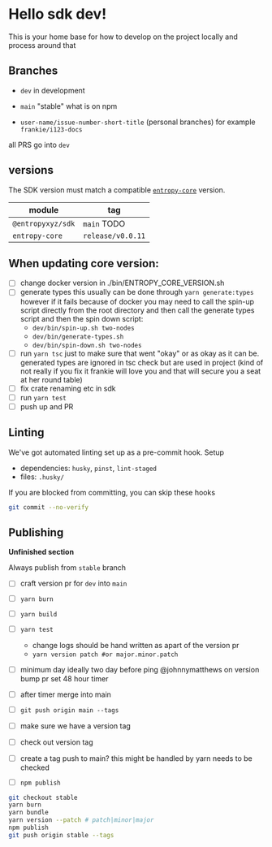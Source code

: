 # Hello sdk dev!

This is your home base for how to develop on the project locally and process around that

## Branches

- `dev`
  in development
- `main`
  "stable" what is on npm

- `user-name/issue-number-short-title` (personal branches)
  for example `frankie/i123-docs`

all PRS go into `dev`

## versions

The SDK version must match a compatible [`entropy-core`](https://github.com/entropyxyz/entropy-core) version.

<!-- TODO: -->

| module            | tag               |
| ----------------- | ----------------- |
| `@entropyxyz/sdk` | `main` TODO       |
| `entropy-core`    | `release/v0.0.11` |

## When updating core version:

- [ ] change docker version in ./bin/ENTROPY_CORE_VERSION.sh
- [ ] generate types
      this usually can be done through `yarn generate:types` however if it fails because of docker you may need to call the spin-up script directly from the root directory and then call the generate types script and then the spin down script:
  - `dev/bin/spin-up.sh two-nodes`
  - `dev/bin/generate-types.sh`
  - `dev/bin/spin-down.sh two-nodes`
- [ ] run `yarn tsc` just to make sure that went "okay" or as okay as it can be. generated types are ignored in tsc check but are used in project (kind of not really if you fix it frankie will love you and that will secure you a seat at her round table)
- [ ] fix crate renaming etc in sdk
- [ ] run `yarn test`
- [ ] push up and PR

## Linting

We've got automated linting set up as a pre-commit hook.
Setup

- dependencies: `husky`, `pinst`, `lint-staged`
- files: `.husky/`

If you are blocked from committing, you can skip these hooks

```bash
git commit --no-verify
```

## Publishing

**Unfinished section**

Always publish from `stable` branch

- [ ] craft version pr for `dev` into `main`
- [ ] `yarn burn`
- [ ] `yarn build`
- [ ] `yarn test`

  - change logs should be hand written as apart of the version pr
  - `yarn version patch #or major.minor.patch`

  <!-- TO-DO: figure out with him an automated system -->

- [ ] minimum day ideally two day before ping @johnnymatthews on version bump pr set 48 hour timer
- [ ] after timer merge into main
- [ ] `git push origin main --tags`
- [ ] make sure we have a version tag
- [ ] check out version tag
- [ ] create a tag push to main? this might be handled by yarn needs to be checked
- [ ] `npm publish`

```bash
git checkout stable
yarn burn
yarn bundle
yarn version --patch # patch|minor|major
npm publish
git push origin stable --tags
```

